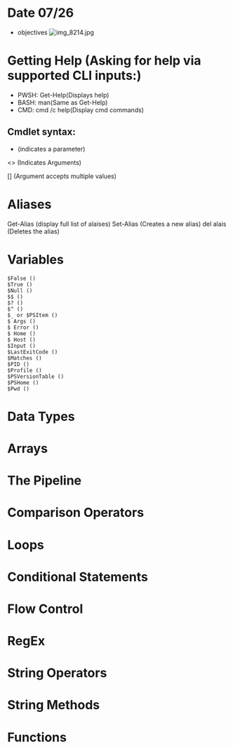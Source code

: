 # Date 07/26
  - objectives
![img_8214.jpg](https://github.com/user-attachments/assets/aa39370b-d107-4e8a-9326-4496d911012e)


# Getting Help (Asking for help via supported CLI inputs:)
  - PWSH: Get-Help(Displays help)
  - BASH: man(Same as Get-Help)
  - CMD: cmd /c help(Display cmd commands)

  ## Cmdlet syntax:
  - (indicates a parameter)

  <> (Indicates Arguments)

  [] (Argument accepts multiple values)

# Aliases
  Get-Alias (display full list of alaises)
  Set-Alias (Creates a new alias)
  del alais (Deletes the alias)
  
# Variables
    $False ()
    $True ()
    $Null ()
    $$ ()
    $? ()
    $^ ()
    $_ or $PSItem ()
    $ Args ()
    $ Error ()
    $ Home ()
    $ Host ()
    $Input ()
    $LastExitCode ()
    $Matches ()
    $PID ()
    $Profile ()
    $PSVersionTable ()
    $PSHome ()
    $Pwd ()
    

    


# Data Types
# Arrays
# The Pipeline
# Comparison Operators
# Loops
# Conditional Statements
# Flow Control
# RegEx
# String Operators
# String Methods
# Functions
